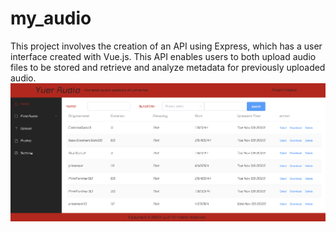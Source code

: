 # my_audio
This project involves the creation of an API using Express, which has a user interface created with Vue.js. This API enables users to both upload audio files to be stored and retrieve and analyze metadata for previously uploaded audio.
![Alt Text](https://github.com/yuer2021/my_audio/blob/master/a%20screenshot%20of%20the%20website.png)
